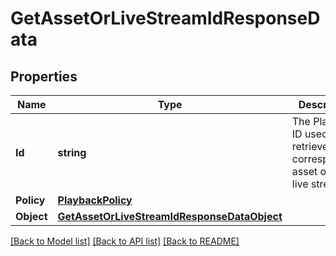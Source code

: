 # GetAssetOrLiveStreamIdResponseData

## Properties
Name | Type | Description | Notes
------------ | ------------- | ------------- | -------------
**Id** | **string** | The Playback ID used to retrieve the corresponding asset or the live stream ID | [optional] 
**Policy** | [**PlaybackPolicy**](PlaybackPolicy.md) |  | [optional] 
**Object** | [**GetAssetOrLiveStreamIdResponseDataObject**](GetAssetOrLiveStreamIdResponse_data_object.md) |  | [optional] 

[[Back to Model list]](../README.md#documentation-for-models) [[Back to API list]](../README.md#documentation-for-api-endpoints) [[Back to README]](../README.md)


